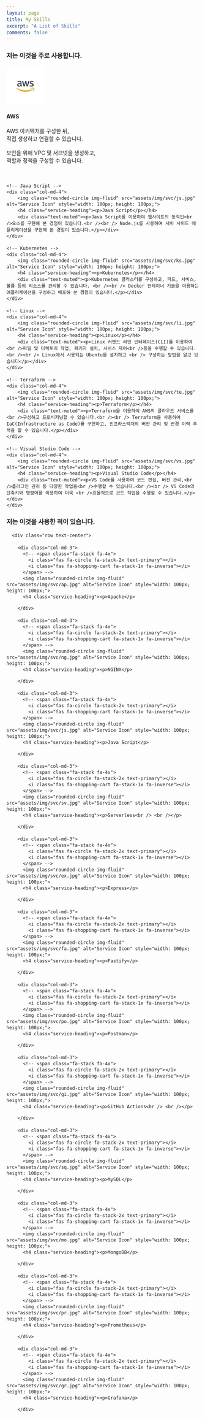 ```yaml
---
layout: page
title: My Skills
excerpt: "A List of Skills"
comments: false
---
```


<div class="row">
    <div class="col-lg-12 text-center">
        <h3 class="section-subheading text-muted">저는 이것을 주로 사용합니다.</h3>
    </div>
</div>

<div class="row text-center">
    <!-- AWS -->
    <div class="col-md-4">
        <img class="rounded-circle img-fluid" src="assets/img/svc/aws.jpg" alt="Service Icon" style="width: 100px; height: 100px;">
        <h4 class="service-heading"><p>AWS</p></h4>
        <div class="text-muted"><p>AWS 아키텍처를 구성한 뒤,<br /> 직접 생성하고 연결할 수 있습니다.<br /> <br /> 보안을 위해 VPC 및 서브넷을 생성하고,<br /> 역할과 정책을 구성할 수 있습니다.<br /> <br /> <br /></p></div>
    </div>

    <!-- Java Script -->
    <div class="col-md-4">
        <img class="rounded-circle img-fluid" src="assets/img/svc/js.jpg" alt="Service Icon" style="width: 100px; height: 100px;">
        <h4 class="service-heading"><p>Java Script</p></h4>
        <div class="text-muted"><p>Java Script를 이용하여 웹사이트의 동적인<br />요소를 구현해 본 경험이 있습니다.<br /><br /> Node.js를 사용하여 서버 사이드 애플리케이션을 구현해 본 경험이 있습니다.</p></div>
    </div>

    <!-- Kubernetes -->
    <div class="col-md-4">
        <img class="rounded-circle img-fluid" src="assets/img/svc/ks.jpg" alt="Service Icon" style="width: 100px; height: 100px;">
        <h4 class="service-heading"><p>Kubernetes</p></h4>
        <div class="text-muted"><p>Kubernetes 클러스터를 구성하고, 파드, 서비스, 볼륨 등의 리소스를 관리할 수 있습니다. <br /><br /> Docker 컨테이너 기술을 이용하는 애플리케이션을 구성하고 배포해 본 경험이 있습니다.</p></div>
    </div>

    <!-- Linux -->
    <div class="col-md-4">
        <img class="rounded-circle img-fluid" src="assets/img/svc/li.jpg" alt="Service Icon" style="width: 100px; height: 100px;">
        <h4 class="service-heading"><p>Linux</p></h4>
        <div class="text-muted"><p>Linux 커맨드 라인 인터페이스(CLI)를 이용하여<br />파일 및 디렉토리 작업, 패키지 설치, 서비스 제어<br />등을 수행할 수 있습니다.<br /><br /> Linux에서 사용되는 Ubuntu를 설치하고 <br /> 구성하는 방법을 알고 있습니다</p></div>
    </div>

    <!-- Terraform -->
    <div class="col-md-4">
        <img class="rounded-circle img-fluid" src="assets/img/svc/te.jpg" alt="Service Icon" style="width: 100px; height: 100px;">
        <h4 class="service-heading"><p>Terraform</p></h4>
        <div class="text-muted"><p>Terraform을 이용하여 AWS의 클라우드 서비스를<br />구성하고 프로비저닝할 수 있습니다.<br /><br /> Terraform을 사용하여 IaC(Infrastructure as Code)를 구현하고, 인프라스럭처의 버전 관리 및 변경 이력 추적을 할 수 있습니다.</p></div>
    </div>

    <!-- Visual Studio Code -->
    <div class="col-md-4">
        <img class="rounded-circle img-fluid" src="assets/img/svc/vs.jpg" alt="Service Icon" style="width: 100px; height: 100px;">
        <h4 class="service-heading"><p>Visual Studio Code</p></h4>
        <div class="text-muted"><p>VS Code를 사용하여 코드 편집, 버전 관리,<br />플러그인 관리 등 다양한 작업을<br />수행할 수 있습니다.<br /><br /> VS Code의 단축키와 명령어를 이용하여 더욱 <br />효율적으로 코드 작업을 수행할 수 있습니다.</p></div>
    </div>
</div>

<div class="row">
    <div class="col-lg-12 text-center">
        <h3 class="section-subheading text-muted">저는 이것을 사용한 적이 있습니다.</h3>
    </div>
</div>

      <div class="row text-center">

        <div class="col-md-3">
          <!-- <span class="fa-stack fa-4x">
            <i class="fas fa-circle fa-stack-2x text-primary"></i>
            <i class="fas fa-shopping-cart fa-stack-1x fa-inverse"></i>
          </span> -->
          <img class="rounded-circle img-fluid" src="assets/img/svc/ap.jpg" alt="Service Icon" style="width: 100px; height: 100px;">
          <h4 class="service-heading"><p>Apache</p>
</h4>
          
        </div>

        <div class="col-md-3">
          <!-- <span class="fa-stack fa-4x">
            <i class="fas fa-circle fa-stack-2x text-primary"></i>
            <i class="fas fa-shopping-cart fa-stack-1x fa-inverse"></i>
          </span> -->
          <img class="rounded-circle img-fluid" src="assets/img/svc/ng.jpg" alt="Service Icon" style="width: 100px; height: 100px;">
          <h4 class="service-heading"><p>NGINX</p>
</h4>
          
        </div>

        <div class="col-md-3">
          <!-- <span class="fa-stack fa-4x">
            <i class="fas fa-circle fa-stack-2x text-primary"></i>
            <i class="fas fa-shopping-cart fa-stack-1x fa-inverse"></i>
          </span> -->
          <img class="rounded-circle img-fluid" src="assets/img/svc/js.jpg" alt="Service Icon" style="width: 100px; height: 100px;">
          <h4 class="service-heading"><p>Java Script</p>
</h4>
          
        </div>

        <div class="col-md-3">
          <!-- <span class="fa-stack fa-4x">
            <i class="fas fa-circle fa-stack-2x text-primary"></i>
            <i class="fas fa-shopping-cart fa-stack-1x fa-inverse"></i>
          </span> -->
          <img class="rounded-circle img-fluid" src="assets/img/svc/sv.jpg" alt="Service Icon" style="width: 100px; height: 100px;">
          <h4 class="service-heading"><p>Serverless<br /> <br /></p>
</h4>
          
        </div>
	  
        <div class="col-md-3">
          <!-- <span class="fa-stack fa-4x">
            <i class="fas fa-circle fa-stack-2x text-primary"></i>
            <i class="fas fa-shopping-cart fa-stack-1x fa-inverse"></i>
          </span> -->
          <img class="rounded-circle img-fluid" src="assets/img/svc/ex.jpg" alt="Service Icon" style="width: 100px; height: 100px;">
          <h4 class="service-heading"><p>Express</p>
</h4>
          
        </div>
	  
        <div class="col-md-3">
          <!-- <span class="fa-stack fa-4x">
            <i class="fas fa-circle fa-stack-2x text-primary"></i>
            <i class="fas fa-shopping-cart fa-stack-1x fa-inverse"></i>
          </span> -->
          <img class="rounded-circle img-fluid" src="assets/img/svc/fa.jpg" alt="Service Icon" style="width: 100px; height: 100px;">
          <h4 class="service-heading"><p>Fastify</p>
</h4>
          
        </div>

        <div class="col-md-3">
          <!-- <span class="fa-stack fa-4x">
            <i class="fas fa-circle fa-stack-2x text-primary"></i>
            <i class="fas fa-shopping-cart fa-stack-1x fa-inverse"></i>
          </span> -->
          <img class="rounded-circle img-fluid" src="assets/img/svc/po.jpg" alt="Service Icon" style="width: 100px; height: 100px;">
          <h4 class="service-heading"><p>Postman</p>
</h4>
          
        </div>
	  
        <div class="col-md-3">
          <!-- <span class="fa-stack fa-4x">
            <i class="fas fa-circle fa-stack-2x text-primary"></i>
            <i class="fas fa-shopping-cart fa-stack-1x fa-inverse"></i>
          </span> -->
          <img class="rounded-circle img-fluid" src="assets/img/svc/gi.jpg" alt="Service Icon" style="width: 100px; height: 100px;">
          <h4 class="service-heading"><p>GitHub Actions<br /> <br /></p>
</h4>
          
        </div>

        <div class="col-md-3">
          <!-- <span class="fa-stack fa-4x">
            <i class="fas fa-circle fa-stack-2x text-primary"></i>
            <i class="fas fa-shopping-cart fa-stack-1x fa-inverse"></i>
          </span> -->
          <img class="rounded-circle img-fluid" src="assets/img/svc/sq.jpg" alt="Service Icon" style="width: 100px; height: 100px;">
          <h4 class="service-heading"><p>MySQL</p>
</h4>
          
        </div>

        <div class="col-md-3">
          <!-- <span class="fa-stack fa-4x">
            <i class="fas fa-circle fa-stack-2x text-primary"></i>
            <i class="fas fa-shopping-cart fa-stack-1x fa-inverse"></i>
          </span> -->
          <img class="rounded-circle img-fluid" src="assets/img/svc/mo.jpg" alt="Service Icon" style="width: 100px; height: 100px;">
          <h4 class="service-heading"><p>MongoDB</p>
</h4>
          
        </div>

        <div class="col-md-3">
          <!-- <span class="fa-stack fa-4x">
            <i class="fas fa-circle fa-stack-2x text-primary"></i>
            <i class="fas fa-shopping-cart fa-stack-1x fa-inverse"></i>
          </span> -->
          <img class="rounded-circle img-fluid" src="assets/img/svc/pr.jpg" alt="Service Icon" style="width: 100px; height: 100px;">
          <h4 class="service-heading"><p>Prometheus</p>
</h4>
          
        </div>
	  
        <div class="col-md-3">
          <!-- <span class="fa-stack fa-4x">
            <i class="fas fa-circle fa-stack-2x text-primary"></i>
            <i class="fas fa-shopping-cart fa-stack-1x fa-inverse"></i>
          </span> -->
          <img class="rounded-circle img-fluid" src="assets/img/svc/gr.jpg" alt="Service Icon" style="width: 100px; height: 100px;">
          <h4 class="service-heading"><p>Grafana</p>
</h4>
          
        </div>